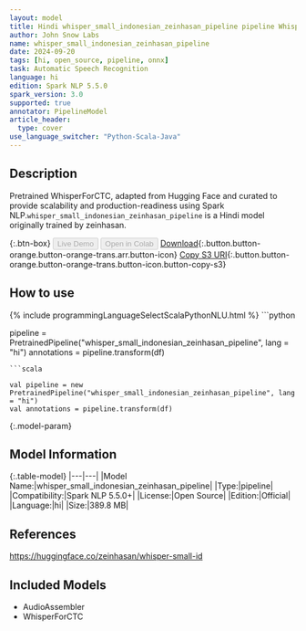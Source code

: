 ```yaml
---
layout: model
title: Hindi whisper_small_indonesian_zeinhasan_pipeline pipeline WhisperForCTC from zeinhasan
author: John Snow Labs
name: whisper_small_indonesian_zeinhasan_pipeline
date: 2024-09-20
tags: [hi, open_source, pipeline, onnx]
task: Automatic Speech Recognition
language: hi
edition: Spark NLP 5.5.0
spark_version: 3.0
supported: true
annotator: PipelineModel
article_header:
  type: cover
use_language_switcher: "Python-Scala-Java"
---
```


## Description

Pretrained WhisperForCTC, adapted from Hugging Face and curated to provide scalability and production-readiness using Spark NLP.`whisper_small_indonesian_zeinhasan_pipeline` is a Hindi model originally trained by zeinhasan.

{:.btn-box}
<button class="button button-orange" disabled>Live Demo</button>
<button class="button button-orange" disabled>Open in Colab</button>
[Download](https://s3.amazonaws.com/auxdata.johnsnowlabs.com/public/models/whisper_small_indonesian_zeinhasan_pipeline_hi_5.5.0_3.0_1726811972858.zip){:.button.button-orange.button-orange-trans.arr.button-icon}
[Copy S3 URI](s3://auxdata.johnsnowlabs.com/public/models/whisper_small_indonesian_zeinhasan_pipeline_hi_5.5.0_3.0_1726811972858.zip){:.button.button-orange.button-orange-trans.button-icon.button-copy-s3}

## How to use



<div class="tabs-box" markdown="1">
{% include programmingLanguageSelectScalaPythonNLU.html %}
```python

pipeline = PretrainedPipeline("whisper_small_indonesian_zeinhasan_pipeline", lang = "hi")
annotations =  pipeline.transform(df)   

```
```scala

val pipeline = new PretrainedPipeline("whisper_small_indonesian_zeinhasan_pipeline", lang = "hi")
val annotations = pipeline.transform(df)

```
</div>

{:.model-param}
## Model Information

{:.table-model}
|---|---|
|Model Name:|whisper_small_indonesian_zeinhasan_pipeline|
|Type:|pipeline|
|Compatibility:|Spark NLP 5.5.0+|
|License:|Open Source|
|Edition:|Official|
|Language:|hi|
|Size:|389.8 MB|

## References

https://huggingface.co/zeinhasan/whisper-small-id

## Included Models

- AudioAssembler
- WhisperForCTC